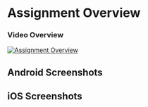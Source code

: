 # Assignment Overview

### Video Overview
[![Assignment Overview](https://img.youtube.com/vi/TQi2zH-nUnE/3.jpg)](https://www.youtube.com/watch?v=TQi2zH-nUnE)

## Android Screenshots 


## iOS Screenshots